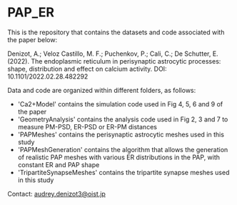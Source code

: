 # PAP_ER
This is the repository that contains the datasets and code associated with the paper below:

Denizot, A.; Veloz Castillo, M. F.; Puchenkov, P.; Cali, C.; De Schutter, E. (2022). The endoplasmic reticulum in perisynaptic astrocytic processes: shape, distribution and effect on calcium activity. DOI: 10.1101/2022.02.28.482292

Data and code are organized within different folders, as follows:
- 'Ca2+Model' contains the simulation code used in Fig 4, 5, 6 and 9 of the paper
- 'GeometryAnalysis' contains the analysis code used in Fig 2, 3 and 7 to measure PM-PSD, ER-PSD or ER-PM distances
- 'PAPMeshes' contains the perisynaptic astrocytic meshes used in this study
- 'PAPMeshGeneration' contains the algorithm that allows the generation of realistic PAP meshes with various ER distributions in the PAP, with constant ER and PAP shape
- 'TripartiteSynapseMeshes' contains the tripartite synapse meshes used in this study

Contact:
audrey.denizot3@oist.jp
